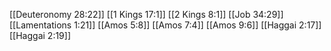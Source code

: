 [[Deuteronomy 28:22]]
[[1 Kings 17:1]]
[[2 Kings 8:1]]
[[Job 34:29]]
[[Lamentations 1:21]]
[[Amos 5:8]]
[[Amos 7:4]]
[[Amos 9:6]]
[[Haggai 2:17]]
[[Haggai 2:19]]
